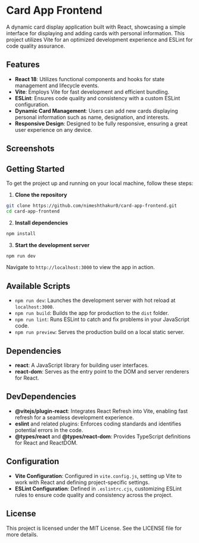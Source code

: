 # Card App Frontend

A dynamic card display application built with React, showcasing a simple interface for displaying and adding cards with personal information. This project utilizes Vite for an optimized development experience and ESLint for code quality assurance.

## Features

- **React 18**: Utilizes functional components and hooks for state management and lifecycle events.
- **Vite**: Employs Vite for fast development and efficient bundling.
- **ESLint**: Ensures code quality and consistency with a custom ESLint configuration.
- **Dynamic Card Management**: Users can add new cards displaying personal information such as name, designation, and interests.
- **Responsive Design**: Designed to be fully responsive, ensuring a great user experience on any device.

## Screenshots

[](img.png)

## Getting Started

To get the project up and running on your local machine, follow these steps:

1. **Clone the repository**

```bash
git clone https://github.com/nimeshthakur0/card-app-frontend.git
cd card-app-frontend
```

2. **Install dependencies**

```bash
npm install
```

3. **Start the development server**

```bash
npm run dev
```

Navigate to `http://localhost:3000` to view the app in action.

## Available Scripts

- `npm run dev`: Launches the development server with hot reload at `localhost:3000`.
- `npm run build`: Builds the app for production to the `dist` folder.
- `npm run lint`: Runs ESLint to catch and fix problems in your JavaScript code.
- `npm run preview`: Serves the production build on a local static server.

## Dependencies

- **react**: A JavaScript library for building user interfaces.
- **react-dom**: Serves as the entry point to the DOM and server renderers for React.

## DevDependencies

- **@vitejs/plugin-react**: Integrates React Refresh into Vite, enabling fast refresh for a seamless development experience.
- **eslint** and related plugins: Enforces coding standards and identifies potential errors in the code.
- **@types/react** and **@types/react-dom**: Provides TypeScript definitions for React and ReactDOM.

## Configuration

- **Vite Configuration**: Configured in `vite.config.js`, setting up Vite to work with React and defining project-specific settings.
- **ESLint Configuration**: Defined in `.eslintrc.cjs`, customizing ESLint rules to ensure code quality and consistency across the project.


## License

This project is licensed under the MIT License. See the LICENSE file for more details.
